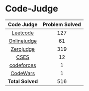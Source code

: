 # Code-Judge

|Code Judge|Problem Solved|
|:--:|:---:|
|[Leetcode](https://github.com/kerong2002/Leetcode)|127|
|[Onlinejudge](https://github.com/kerong2002/Onlinejudge)|61|
|[Zerojudge](https://github.com/kerong2002/Zerojudge)|319|
|[CSES](https://github.com/kerong2002/CSES)|12|
|[codeforces](https://github.com/kerong2002/codeforces)|1|
|[CodeWars](https://github.com/kerong2002/Codewars)|1|
|**Total Solved**|516|
